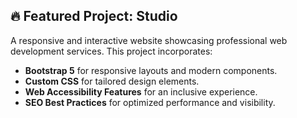 
## 🔥 Featured Project: **Studio**
A responsive and interactive website showcasing professional web development services. This project incorporates:

- **Bootstrap 5** for responsive layouts and modern components.
- **Custom CSS** for tailored design elements.
- **Web Accessibility Features** for an inclusive experience.
- **SEO Best Practices** for optimized performance and visibility.
